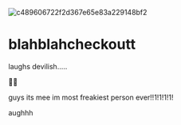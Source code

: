 ![c489606722f2d367e65e83a229148bf2](https://github.com/user-attachments/assets/29cb72a6-593c-4c34-bb55-239d07ca25b8)
# blahblahcheckoutt
laughs devilish.....

🤪🤪

guys its mee
im most freakiest person ever!!1!1!1!1!

aughhh

